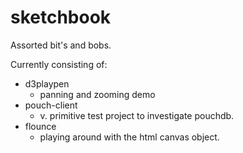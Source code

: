 # sketchbook

Assorted bit's and bobs.

Currently consisting of:
 
- d3playpen
  - panning and zooming demo
- pouch-client
  - v. primitive test project to investigate pouchdb.
- flounce
  - playing around with the html canvas object.

